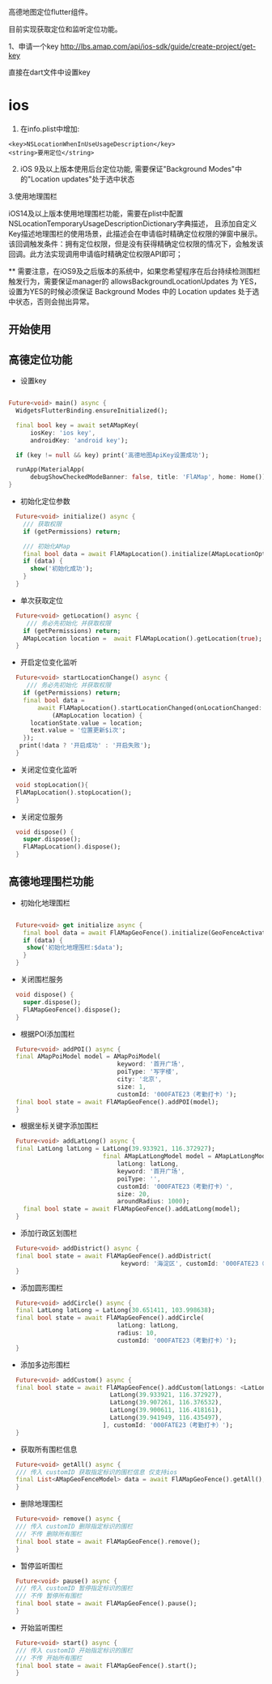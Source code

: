 高德地图定位flutter组件。

目前实现获取定位和监听定位功能。

1、申请一个key
http://lbs.amap.com/api/ios-sdk/guide/create-project/get-key

直接在dart文件中设置key

# ios

1. 在info.plist中增加:
```
<key>NSLocationWhenInUseUsageDescription</key>
<string>要用定位</string>
```
2. iOS 9及以上版本使用后台定位功能, 需要保证"Background Modes"中的"Location updates"处于选中状态

3.使用地理围栏

iOS14及以上版本使用地理围栏功能，需要在plist中配置NSLocationTemporaryUsageDescriptionDictionary字典描述，
且添加自定义Key描述地理围栏的使用场景，此描述会在申请临时精确定位权限的弹窗中展示。
该回调触发条件：拥有定位权限，但是没有获得精确定位权限的情况下，会触发该回调。此方法实现调用申请临时精确定位权限API即可；

** 需要注意，在iOS9及之后版本的系统中，如果您希望程序在后台持续检测围栏触发行为，需要保证manager的 allowsBackgroundLocationUpdates 为 YES，
设置为YES的时候必须保证 Background Modes 中的 Location updates 处于选中状态，否则会抛出异常。

## 开始使用
## 高德定位功能
- 设置key
```dart

Future<void> main() async {
  WidgetsFlutterBinding.ensureInitialized();

  final bool key = await setAMapKey(
      iosKey: 'ios key',
      androidKey: 'android key');

  if (key != null && key) print('高德地图ApiKey设置成功');

  runApp(MaterialApp(
      debugShowCheckedModeBanner: false, title: 'FlAMap', home: Home()));
}

```

- 初始化定位参数
```dart
  Future<void> initialize() async {
    /// 获取权限
    if (getPermissions) return;

    /// 初始化AMap
    final bool data = await FlAMapLocation().initialize(AMapLocationOption());
    if (data) {
      show('初始化成功');
    }
  }

```

- 单次获取定位
```dart
  Future<void> getLocation() async {
     /// 务必先初始化 并获取权限
    if (getPermissions) return;
    AMapLocation location =  await FlAMapLocation().getLocation(true);
  }

```

- 开启定位变化监听
```dart
  Future<void> startLocationChange() async {
     /// 务必先初始化 并获取权限
    if (getPermissions) return;
    final bool data =
        await FlAMapLocation().startLocationChanged(onLocationChanged: 
            (AMapLocation location) {
      locationState.value = location;
      text.value = '位置更新$i次';
    });
   print(!data ? '开启成功' : '开启失败');
  }

```
- 关闭定位变化监听
```dart
  void stopLocation(){
  FlAMapLocation().stopLocation();
  }
```

- 关闭定位服务

```dart
  void dispose() {
    super.dispose();
    FlAMapLocation().dispose();
  }
```

## 高德地理围栏功能

- 初始化地理围栏
```dart

  Future<void> get initialize async {
    final bool data = await FlAMapGeoFence().initialize(GeoFenceActivateAction.stayed);
    if (data) {
     show('初始化地理围栏:$data');
    }
  }

```
- 关闭围栏服务

```dart
  void dispose() {
    super.dispose();
    FlAMapGeoFence().dispose();
  }
```

- 根据POI添加围栏
```dart
  Future<void> addPOI() async {
  final AMapPoiModel model = AMapPoiModel(
                              keyword: '首开广场',
                              poiType: '写字楼',
                              city: '北京',
                              size: 1,
                              customId: '000FATE23（考勤打卡）');
  final bool state = await FlAMapGeoFence().addPOI(model);
  }
```

- 根据坐标关键字添加围栏
```dart
  Future<void> addLatLong() async {
  final LatLong latLong = LatLong(39.933921, 116.372927);
                          final AMapLatLongModel model = AMapLatLongModel(
                              latLong: latLong,
                              keyword: '首开广场',
                              poiType: '',
                              customId: '000FATE23（考勤打卡）',
                              size: 20,
                              aroundRadius: 1000);
    final bool state = await FlAMapGeoFence().addLatLong(model);
  }
```

- 添加行政区划围栏
```dart
  Future<void> addDistrict() async {
  final bool state = await FlAMapGeoFence().addDistrict(
                               keyword: '海淀区', customId: '000FATE23（考勤打卡）');
  }
```

- 添加圆形围栏
```dart
  Future<void> addCircle() async {
  final LatLong latLong = LatLong(30.651411, 103.998638);
  final bool state = await FlAMapGeoFence().addCircle(
                              latLong: latLong,
                              radius: 10,
                              customId: '000FATE23（考勤打卡）');
  }
```

- 添加多边形围栏
```dart
  Future<void> addCustom() async {
  final bool state = await FlAMapGeoFence().addCustom(latLongs: <LatLong>[
                            LatLong(39.933921, 116.372927),
                            LatLong(39.907261, 116.376532),
                            LatLong(39.900611, 116.418161),
                            LatLong(39.941949, 116.435497),
                          ], customId: '000FATE23（考勤打卡）');
  }
```

- 获取所有围栏信息
```dart
  Future<void> getAll() async {
  /// 传入 customID 获取指定标识的围栏信息 仅支持ios
  final List<AMapGeoFenceModel> data = await FlAMapGeoFence().getAll();
  }
```

- 删除地理围栏
```dart
  Future<void> remove() async {
  /// 传入 customID 删除指定标识的围栏
  /// 不传 删除所有围栏
  final bool state = await FlAMapGeoFence().remove();
  }
```
- 暂停监听围栏
```dart
  Future<void> pause() async {
  /// 传入 customID 暂停指定标识的围栏
  /// 不传 暂停所有围栏
  final bool state = await FlAMapGeoFence().pause();
  }
```
- 开始监听围栏
```dart
  Future<void> start() async {
  /// 传入 customID 开始指定标识的围栏
  /// 不传 开始所有围栏
  final bool state = await FlAMapGeoFence().start();
  }
```